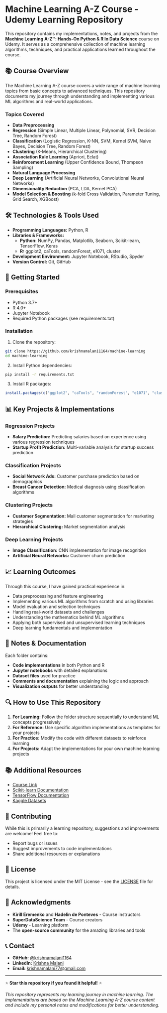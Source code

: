 # Machine Learning A-Z Course - Udemy Learning Repository

This repository contains my implementations, notes, and projects from the **Machine Learning A-Z™: Hands-On Python & R In Data Science** course on Udemy. It serves as a comprehensive collection of machine learning algorithms, techniques, and practical applications learned throughout the course.

## 📚 Course Overview

The Machine Learning A-Z course covers a wide range of machine learning topics from basic concepts to advanced techniques. This repository documents my journey through understanding and implementing various ML algorithms and real-world applications.

### Topics Covered
- **Data Preprocessing**
- **Regression** (Simple Linear, Multiple Linear, Polynomial, SVR, Decision Tree, Random Forest)
- **Classification** (Logistic Regression, K-NN, SVM, Kernel SVM, Naive Bayes, Decision Tree, Random Forest)
- **Clustering** (K-Means, Hierarchical Clustering)
- **Association Rule Learning** (Apriori, Eclat)
- **Reinforcement Learning** (Upper Confidence Bound, Thompson Sampling)
- **Natural Language Processing**
- **Deep Learning** (Artificial Neural Networks, Convolutional Neural Networks)
- **Dimensionality Reduction** (PCA, LDA, Kernel PCA)
- **Model Selection & Boosting** (k-fold Cross Validation, Parameter Tuning, Grid Search, XGBoost)

## 🛠️ Technologies & Tools Used

- **Programming Languages:** Python, R
- **Libraries & Frameworks:**
  - **Python:** NumPy, Pandas, Matplotlib, Seaborn, Scikit-learn, TensorFlow, Keras
  - **R:** ggplot2, caTools, randomForest, e1071, cluster
- **Development Environment:** Jupyter Notebook, RStudio, Spyder
- **Version Control:** Git, GitHub

## 🚀 Getting Started

### Prerequisites
- Python 3.7+
- R 4.0+
- Jupyter Notebook
- Required Python packages (see requirements.txt)

### Installation

1. Clone the repository:
```bash
git clone https://github.com/krishnamalani1164/machine-learning
cd machine-learning
```

2. Install Python dependencies:
```bash
pip install -r requirements.txt
```

3. Install R packages:
```r
install.packages(c("ggplot2", "caTools", "randomForest", "e1071", "cluster"))
```

## 📊 Key Projects & Implementations

### Regression Projects
- **Salary Prediction:** Predicting salaries based on experience using various regression techniques
- **Startup Profit Prediction:** Multi-variable analysis for startup success prediction

### Classification Projects
- **Social Network Ads:** Customer purchase prediction based on demographics
- **Breast Cancer Detection:** Medical diagnosis using classification algorithms

### Clustering Projects
- **Customer Segmentation:** Mall customer segmentation for marketing strategies
- **Hierarchical Clustering:** Market segmentation analysis

### Deep Learning Projects
- **Image Classification:** CNN implementation for image recognition
- **Artificial Neural Networks:** Customer churn prediction

## 📈 Learning Outcomes

Through this course, I have gained practical experience in:
- Data preprocessing and feature engineering
- Implementing various ML algorithms from scratch and using libraries
- Model evaluation and selection techniques
- Handling real-world datasets and challenges
- Understanding the mathematics behind ML algorithms
- Applying both supervised and unsupervised learning techniques
- Deep learning fundamentals and implementation

## 📝 Notes & Documentation

Each folder contains:
- **Code implementations** in both Python and R
- **Jupyter notebooks** with detailed explanations
- **Dataset files** used for practice
- **Comments and documentation** explaining the logic and approach
- **Visualization outputs** for better understanding

## 🔍 How to Use This Repository

1. **For Learning:** Follow the folder structure sequentially to understand ML concepts progressively
2. **For Reference:** Use specific algorithm implementations as templates for your projects
3. **For Practice:** Modify the code with different datasets to reinforce learning
4. **For Projects:** Adapt the implementations for your own machine learning projects

## 📚 Additional Resources

- [Course Link](https://www.udemy.com/course/machinelearning/)
- [Scikit-learn Documentation](https://scikit-learn.org/stable/)
- [TensorFlow Documentation](https://www.tensorflow.org/)
- [Kaggle Datasets](https://www.kaggle.com/datasets)

## 🤝 Contributing

While this is primarily a learning repository, suggestions and improvements are welcome! Feel free to:
- Report bugs or issues
- Suggest improvements to code implementations
- Share additional resources or explanations

## 📄 License

This project is licensed under the MIT License - see the [LICENSE](LICENSE) file for details.

## 🙏 Acknowledgments

- **Kirill Eremenko** and **Hadelin de Ponteves** - Course instructors
- **SuperDataScience Team** - Course creators
- **Udemy** - Learning platform
- The **open-source community** for the amazing libraries and tools

## 📞 Contact

- **GitHub:** [@krishnamalani1164](https://github.com/krishnamalani1164)
- **LinkedIn:** [Krishna Malani](https://linkedin.com/in/krishnamalani)
- **Email:** krishnamalani77@gmail.com

---

⭐ **Star this repository if you found it helpful!** ⭐

*This repository represents my learning journey in machine learning. The implementations are based on the Machine Learning A-Z course content and include my personal notes and modifications for better understanding.*
